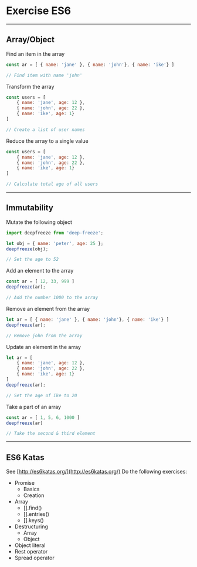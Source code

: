 # Exercise ES6

---

## Array/Object

Find an item in the array

```js
const ar = [ { name: 'jane' }, { name: 'john'}, { name: 'ike'} ]

// Find item with name 'john'
```

Transform the array

```js
const users = [
    { name: 'jane', age: 12 },
    { name: 'john', age: 22 },
    { name: 'ike', age: 1}
]

// Create a list of user names
```

Reduce the array to a single value

```js
const users = [
    { name: 'jane', age: 12 },
    { name: 'john', age: 22 },
    { name: 'ike', age: 1}
]

// Calculate total age of all users
```

---

## Immutability

Mutate the following object

```js
import deepfreeze from 'deep-freeze';

let obj = { name: 'peter', age: 25 };
deepfreeze(obj);

// Set the age to 52
```

Add an element to the array

```js
const ar = [ 12, 33, 999 ]
deepfreeze(ar);

// Add the number 1000 to the array
```

Remove an element from the array

```js
let ar = [ { name: 'jane' }, { name: 'john'}, { name: 'ike'} ]
deepfreeze(ar);

// Remove john from the array
```

Update an element in the array

```js
let ar = [
    { name: 'jane', age: 12 },
    { name: 'john', age: 22 },
    { name: 'ike', age: 1}
]
deepfreeze(ar);

// Set the age of ike to 20
```

Take a part of an array

```js
const ar = [ 1, 5, 6, 1000 ]
deepfreeze(ar)

// Take the second & third element
```

---

## ES6 Katas

See [http://es6katas.org/](http://es6katas.org/)
Do the following exercises:

- Promise
    + Basics
    + Creation
- Array
    + [].find()
    + [].entries()
    + [].keys()
- Destructuring
    + Array
    + Object
- Object literal
- Rest operator
- Spread operator


